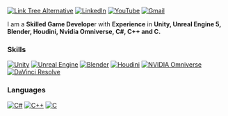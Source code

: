 [![Link Tree Alternative](https://img.shields.io/badge/Link_Tree-purple?style=for-the-badge&logo=linktree&color=a100ff)](https://linktr.ee/KenzelKD)
[![LinkedIn](https://img.shields.io/badge/LinkedIn-074c91?style=for-the-badge&logo=linkedin)](https://www.linkedin.com/in/kenzelkd/)
[![YouTube](https://img.shields.io/youtube/channel/subscribers/UCxmsySbe12LYAMnIzT9wCJA?style=for-the-badge&logo=youtube&label=YouTube&labelColor=red&color=grey)](https://www.youtube.com/@KenzelKD)
[![Gmail](https://img.shields.io/badge/Gmail-D14836?style=for-the-badge&logo=gmail&logoColor=white)](mailto:kenzelkdsouza@gmail.com)

<!--About Me-->
I am a **Skilled Game Develope**r with **Experience** in **Unity, Unreal Engine 5, Blender, Houdini, Nvidia Omniverse, C#, C++ and C.**

### Skills
[![Unity](https://img.shields.io/badge/unity-white.svg?style=for-the-badge&logo=unity&logoColor=black)](https://docs.google.com/presentation/d/1pFsYDFRGXi_IweLAtwN8sZRqx1JaddyiYzQz3FwoxqE/edit#slide=id.g2ad8d534cb9_0_55)
[![Unreal Engine](https://img.shields.io/badge/unreal_engine-%23313131.svg?style=for-the-badge&logo=unrealengine&logoColor=white)](https://docs.google.com/presentation/d/1pFsYDFRGXi_IweLAtwN8sZRqx1JaddyiYzQz3FwoxqE/edit#slide=id.g2ad8d534cb9_0_50)
[![Blender](https://img.shields.io/badge/blender-%23E87D0D.svg?style=for-the-badge&logo=blender&logoColor=white)](https://docs.google.com/presentation/d/1pFsYDFRGXi_IweLAtwN8sZRqx1JaddyiYzQz3FwoxqE/edit#slide=id.g2ad8d534cb9_0_45)
[![Houdini](https://img.shields.io/badge/Houdini-%23FF4713?style=for-the-badge&logo=houdini&logoColor=white)](https://docs.google.com/presentation/d/1pFsYDFRGXi_IweLAtwN8sZRqx1JaddyiYzQz3FwoxqE/edit#slide=id.g2ad8d534cb9_0_78)
[![NVIDIA Omniverse](https://img.shields.io/badge/NVIDIA_Omniverse-%2376B900.svg?style=for-the-badge&logo=nVIDIA&logoColor=white)](https://docs.google.com/presentation/d/1pFsYDFRGXi_IweLAtwN8sZRqx1JaddyiYzQz3FwoxqE/edit#slide=id.g2ad8d534cb9_0_60)
[![DaVinci Resolve](https://img.shields.io/badge/DaVinci%20Resolve-%23233A51?style=for-the-badge&logo=davinciresolve)](https://docs.google.com/presentation/d/1pFsYDFRGXi_IweLAtwN8sZRqx1JaddyiYzQz3FwoxqE/edit#slide=id.g2ad8d534cb9_0_106)

### Languages
[![C#](https://img.shields.io/badge/C%23-%23239120.svg?style=for-the-badge&logo=csharp&logoColor=white)](https://www.sololearn.com/Certificate/CT-OY0XST1U/jpg)
[![C++](https://img.shields.io/badge/C++-%2300599C.svg?style=for-the-badge&logo=c%2B%2B&logoColor=white)](https://www.sololearn.com/Certificate/CT-5RVYYRAN/jpg)
[![C](https://img.shields.io/badge/C-%23A8B9CC.svg?style=for-the-badge&logo=c&logoColor=00599C)](https://www.sololearn.com/en/certificates/CT-TURS22C1)
